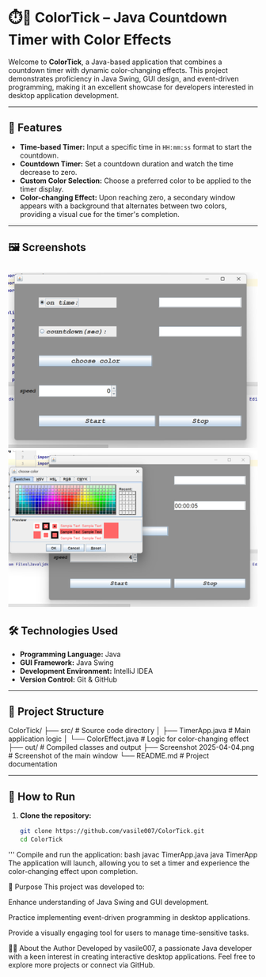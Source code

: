 # ⏱️🎨 ColorTick – Java Countdown Timer with Color Effects

Welcome to **ColorTick**, a Java-based application that combines a countdown timer with dynamic color-changing effects. This project demonstrates proficiency in Java Swing, GUI design, and event-driven programming, making it an excellent showcase for developers interested in desktop application development.

---

## 🚀 Features

- **Time-based Timer:** Input a specific time in `HH:mm:ss` format to start the countdown.
- **Countdown Timer:** Set a countdown duration and watch the time decrease to zero.
- **Custom Color Selection:** Choose a preferred color to be applied to the timer display.
- **Color-changing Effect:** Upon reaching zero, a secondary window appears with a background that alternates between two colors, providing a visual cue for the timer's completion.

---

## 🖼️ Screenshots

![Main Timer Window](https://github.com/vasile007/ColorTick/blob/main/Screenshot%202025-04-04%20132213.png)
![Secondary Window with Color Effect](https://github.com/vasile007/ColorTick/blob/main/Screenshot%202025-04-04%20132309.png)
---
## 🛠️ Technologies Used

- **Programming Language:** Java
- **GUI Framework:** Java Swing
- **Development Environment:** IntelliJ IDEA
- **Version Control:** Git & GitHub

---
## 📂 Project Structure

ColorTick/
├── src/ # Source code directory
│ ├── TimerApp.java # Main application logic
│ └── ColorEffect.java # Logic for color-changing effect
├── out/ # Compiled classes and output
├── Screenshot 2025-04-04.png # Screenshot of the main window
└── README.md # Project documentation

---

## 🚀 How to Run

1. **Clone the repository:**

   ```bash
   git clone https://github.com/vasile007/ColorTick.git
   cd ColorTick
'''
Compile and run the application:
bash
javac TimerApp.java
java TimerApp
The application will launch, allowing you to set a timer and experience the color-changing effect upon completion.

🧠 Purpose
This project was developed to:

Enhance understanding of Java Swing and GUI development.

Practice implementing event-driven programming in desktop applications.

Provide a visually engaging tool for users to manage time-sensitive tasks.

👨‍💻 About the Author
Developed by vasile007, a passionate Java developer with a keen interest in creating interactive desktop applications.
Feel free to explore more projects or connect via GitHub.



